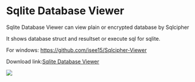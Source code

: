 Sqlite Database Viewer
=============

Sqlite Database Viewer can view plain or encrypted database by Sqlcipher

It shows database struct and resultset or execute sql for sqlite.

For windows: https://github.com/isee15/Sqlcipher-Viewer

Download link:<a href="https://raw.githubusercontent.com/isee15/Sqlite-Viewer/master/sqliteviewer.dmg">Sqlite Database Viewer</a>

<img src="https://raw.githubusercontent.com/isee15/Sqlite-Viewer/master/snapshot.png"/>
